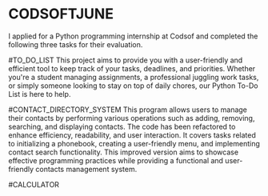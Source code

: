 # CODSOFTJUNE
I applied for a Python programming internship at Codsof and completed the following three tasks for their evaluation.

#TO_DO_LIST
This project aims to provide you with a user-friendly and efficient tool to keep track of your tasks, deadlines, and priorities. Whether you're a student managing assignments, a professional juggling work tasks, or simply someone looking to stay on top of daily chores, our Python To-Do List is here to help. 

#CONTACT_DIRECTORY_SYSTEM
This program allows users to manage their contacts by performing various operations such as adding, removing, searching, and displaying contacts. The code has been refactored to enhance efficiency, readability, and user interaction. It covers tasks related to initializing a phonebook, creating a user-friendly menu, and implementing contact search functionality. This improved version aims to showcase effective programming practices while providing a functional and user-friendly contacts management system.

#CALCULATOR

